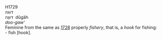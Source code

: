 <body>
  <p>H1729<br>  דּוּגה  <br> דּוּגָה  ‎  dûgâh  <br><i>doo-gaw‘ </i><br>Feminine from the same as <a href="h1728.htm">1728</a>  properly <i>fishery</i>, that is, a <i>hook</i> for fishing: - fish [hook].<br></p>
 </body>